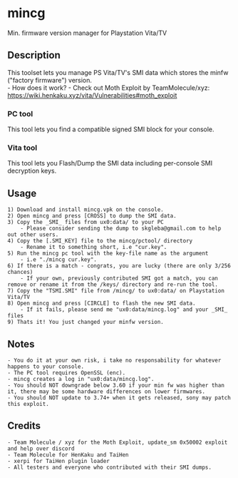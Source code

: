 # mincg
Min. firmware version manager for Playstation Vita/TV

## Description
This toolset lets you manage PS Vita/TV's SMI data which stores the minfw ("factory firmware") version.
<br>	- How does it work? - Check out Moth Exploit by TeamMolecule/xyz: https://wiki.henkaku.xyz/vita/Vulnerabilities#moth_exploit </br>

### PC tool
This tool lets you find a compatible signed SMI block for your console.

### Vita tool
This tool lets you Flash/Dump the SMI data including per-console SMI decryption keys.

## Usage
	1) Download and install mincg.vpk on the console.
	2) Open mincg and press [CROSS] to dump the SMI data.
	3) Copy the _SMI_ files from ux0:data/ to your PC
		- Please consider sending the dump to skgleba@gmail.com to help out other users.
	4) Copy the [.SMI_KEY] file to the mincg/pctool/ directory
		- Rename it to something short, i.e "cur.key".
	5) Run the mincg pc tool with the key-file name as the argument
		- i.e "./mincg cur.key".
	6) If there is a match - congrats, you are lucky (there are only 3/256 chances)
		- If your own, previously contributed SMI got a match, you can remove or rename it from the /keys/ directory and re-run the tool.
	7) Copy the "TSMI.SMI" file from /mincg/ to ux0:data/ on Playstation Vita/TV
	8) Open mincg and press [CIRCLE] to flash the new SMI data.
		- If it fails, please send me "ux0:data/mincg.log" and your _SMI_ files
	9) Thats it! You just changed your minfw version.
	
## Notes
	- You do it at your own risk, i take no responsability for whatever happens to your console.
	- The PC tool requires OpenSSL (enc).
	- mincg creates a log in "ux0:data/mincg.log".
	- You should NOT downgrade below 3.60 if your min fw was higher than it, there may be some hardware differences on lower firmwares.
	- You should NOT update to 3.74+ when it gets released, sony may patch this exploit.
	
## Credits
	- Team Molecule / xyz for the Moth Exploit, update_sm 0x50002 exploit and help over discord
	- Team Molecule for HenKaku and TaiHen
	- xerpi for TaiHen plugin loader
	- All testers and everyone who contributed with their SMI dumps.
